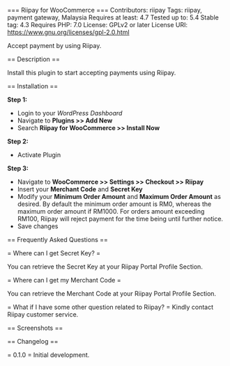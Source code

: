 === Riipay for WooCommerce ===
Contributors: riipay
Tags: riipay, payment gateway, Malaysia
Requires at least: 4.7
Tested up to: 5.4
Stable tag: 4.3
Requires PHP: 7.0
License: GPLv2 or later
License URI: https://www.gnu.org/licenses/gpl-2.0.html

Accept payment by using Riipay.

== Description ==

Install this plugin to start accepting payments using Riipay.

== Installation ==

**Step 1:**

- Login to your *WordPress Dashboard*
- Navigate to **Plugins >> Add New**
- Search **Riipay for WooCommerce >> Install Now**

**Step 2:**

- Activate Plugin

**Step 3:**

- Navigate to **WooCommerce >> Settings >> Checkout >> Riipay**
- Insert your **Merchant Code** and **Secret Key**
- Modify your **Minimum Order Amount** and **Maximum Order Amount** as desired. By default the minimum order amount is RM0, whereas the maximum order amount if RM1000.
  For orders amount exceeding RM100, Riipay will reject payment for the time being until further notice.
- Save changes

== Frequently Asked Questions ==

= Where can I get Secret Key? =

You can retrieve the Secret Key at your Riipay Portal Profile Section.

= Where can I get my Merchant Code =

You can retrieve the Merchant Code at your Riipay Portal Profile Section.

= What if I have some other question related to Riipay? =
Kindly contact Riipay customer service.

== Screenshots ==

== Changelog ==

= 0.1.0 =
Initial development.


